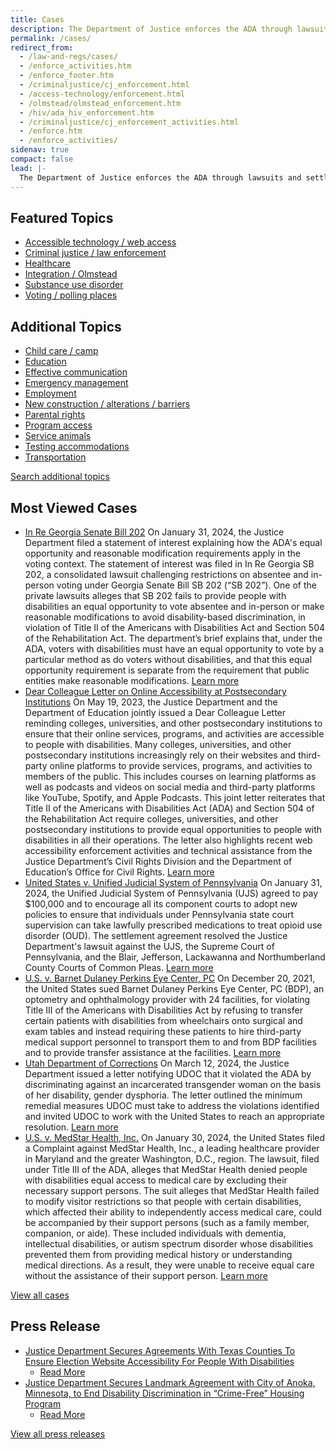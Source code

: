 ```yaml
---
title: Cases
description: The Department of Justice enforces the ADA through lawsuits and settlement agreements to achieve greater access, inclusion, and equal opportunity for people with disabilities.
permalink: /cases/
redirect_from:
  - /law-and-regs/cases/
  - /enforce_activities.htm
  - /enforce_footer.htm
  - /criminaljustice/cj_enforcement.html
  - /access-technology/enforcement.html
  - /olmstead/olmstead_enforcement.htm
  - /hiv/ada_hiv_enforcement.htm
  - /criminaljustice/cj_enforcement_activities.html
  - /enforce.htm
  - /enforce_activities/
sidenav: true
compact: false
lead: |-
  The Department of Justice enforces the ADA through lawsuits and settlement agreements to achieve greater access, inclusion, and equal opportunity for people with disabilities.
---
```



<section class="featuredlinks">

## Featured Topics

- [Accessible technology / web access](https://www.justice.gov/crt/disability-rights-cases?search_api_fulltext=%22Accessible+technology%22+or+%22web+access%22&sort_by=field_date)
- [Criminal justice / law enforcement](https://www.justice.gov/crt/disability-rights-cases?search_api_fulltext=%22Criminal+justice%22+or+%22law+enforcement%22&sort_by=field_date)
- [Healthcare](https://www.justice.gov/crt/disability-rights-cases?search_api_fulltext=%22Healthcare%22&sort_by=field_date)
- [Integration / Olmstead](https://www.justice.gov/crt/disability-rights-cases?search_api_fulltext=%22Integration%22+or+%22Olmstead%22+&sort_by=field_date)
- [Substance use disorder](https://www.justice.gov/crt/disability-rights-cases?search_api_fulltext=%22Substance+Use+Disorder%22&sort_by=field_date)
- [Voting / polling places](https://www.justice.gov/crt/disability-rights-cases?search_api_fulltext=%22Voting%22+or+%22polling+places%22+&sort_by=field_date)

</section>

<section class="manylinks">

## Additional Topics

- [Child care / camp](https://www.justice.gov/crt/disability-rights-cases?search_api_fulltext=%22child+care%22+or+%22camp%22&sort_by=field_date)
- [Education](https://www.justice.gov/crt/disability-rights-cases?search_api_fulltext=education&sort_by=field_date)
- [Effective communication](https://www.justice.gov/crt/disability-rights-cases?search_api_fulltext=%22effective+communication%22&sort_by=field_date)
- [Emergency management](https://www.justice.gov/crt/disability-rights-cases?search_api_fulltext=%22Emergency+management%22&sort_by=field_date)
- [Employment](https://www.justice.gov/crt/disability-rights-cases?search_api_fulltext=%22employment%22&sort_by=field_date)
- [New construction / alterations / barriers](https://www.justice.gov/crt/disability-rights-cases?search_api_fulltext=%22New+construction%22+or+%22alterations%22+or+%22barriers%22&sort_by=field_date)
- [Parental rights](https://www.justice.gov/crt/disability-rights-cases?search_api_fulltext=%22Parental+Rights%22&sort_by=field_date)
- [Program access](https://www.justice.gov/crt/disability-rights-cases?search_api_fulltext=%22program+access%22&sort_by=field_date)
- [Service animals](https://www.justice.gov/crt/disability-rights-cases?search_api_fulltext=%22Service+animals%22&sort_by=field_date)
- [Testing accommodations](https://www.justice.gov/crt/disability-rights-cases?search_api_fulltext=%22Testing+accommodations%22+&sort_by=field_date)
- [Transportation](https://www.justice.gov/crt/disability-rights-cases?search_api_fulltext=transportation&sort_by=field_date)

[Search additional topics](https://www.justice.gov/crt/disability-rights-cases)

</section>

<section class="descriptionlinks">

## Most Viewed Cases

- [In Re Georgia Senate Bill 202](https://www.justice.gov/crt/case/re-georgia-senate-bill-202) On January 31, 2024, the Justice Department filed a statement of interest explaining how the ADA's equal opportunity and reasonable modification requirements apply in the voting context. The statement of interest was filed in In Re Georgia SB 202, a consolidated lawsuit challenging restrictions on absentee and in-person voting under Georgia Senate Bill SB 202 (“SB 202”). One of the private lawsuits alleges that SB 202 fails to provide people with disabilities an equal opportunity to vote absentee and in-person or make reasonable modifications to avoid disability-based discrimination, in violation of Title II of the Americans with Disabilities Act and Section 504 of the Rehabilitation Act. The department’s brief explains that, under the ADA, voters with disabilities must have an equal opportunity to vote by a particular method as do voters without disabilities, and that this equal opportunity requirement is separate from the requirement that public entities make reasonable modifications. [Learn more](https://www.justice.gov/crt/case/re-georgia-senate-bill-202)
- [Dear Colleague Letter on Online Accessibility at Postsecondary Institutions](https://www.justice.gov/crt/case/dear-colleague-letter-online-accessibility-postsecondary-institutions) On May 19, 2023, the Justice Department and the Department of Education jointly issued a Dear Colleague Letter reminding colleges, universities, and other postsecondary institutions to ensure that their online services, programs, and activities are accessible to people with disabilities. Many colleges, universities, and other postsecondary institutions increasingly rely on their websites and third-party online platforms to provide services, programs, and activities to members of the public. This includes courses on learning platforms as well as podcasts and videos on social media and third-party platforms like YouTube, Spotify, and Apple Podcasts. This joint letter reiterates that Title II of the Americans with Disabilities Act (ADA) and Section 504 of the Rehabilitation Act require colleges, universities, and other postsecondary institutions to provide equal opportunities to people with disabilities in all their operations. The letter also highlights recent web accessibility enforcement activities and technical assistance from the Justice Department’s Civil Rights Division and the Department of Education’s Office for Civil Rights. [Learn more](https://www.justice.gov/crt/case/dear-colleague-letter-online-accessibility-postsecondary-institutions)
- [United States v. Unified Judicial System of Pennsylvania](https://www.justice.gov/crt/case/united-states-v-unified-judicial-system-pennsylvania) On January 31, 2024, the Unified Judicial System of Pennsylvania (UJS) agreed to pay $100,000 and to encourage all its component courts to adopt new policies to ensure that individuals under Pennsylvania state court supervision can take lawfully prescribed medications to treat opioid use disorder (OUD). The settlement agreement resolved the Justice Department's lawsuit against the UJS, the Supreme Court of Pennsylvania, and the Blair, Jefferson, Lackawanna and Northumberland County Courts of Common Pleas. [Learn more](https://www.justice.gov/crt/case/united-states-v-unified-judicial-system-pennsylvania)
- [U.S. v. Barnet Dulaney Perkins Eye Center, PC](https://www.justice.gov/crt/case/us-v-barnet-dulaney-perkins-eye-center-pc) On December 20, 2021, the United States sued Barnet Dulaney Perkins Eye Center, PC (BDP), an optometry and ophthalmology provider with 24 facilities, for violating Title III of the Americans with Disabilities Act by refusing to transfer certain patients with disabilities from wheelchairs onto surgical and exam tables and instead requiring these patients to hire third-party medical support personnel to transport them to and from BDP facilities and to provide transfer assistance at the facilities. [Learn more](https://www.justice.gov/crt/case/us-v-barnet-dulaney-perkins-eye-center-pc)
- [Utah Department of Corrections](https://www.justice.gov/crt/case/utah-department-corrections) On March 12, 2024, the Justice Department issued a letter notifying UDOC that it violated the ADA by discriminating against an incarcerated transgender woman on the basis of her disability, gender dysphoria. The letter outlined the minimum remedial measures UDOC must take to address the violations identified and invited UDOC to work with the United States to reach an appropriate resolution. [Learn more](https://www.justice.gov/crt/case/utah-department-corrections)
- [U.S. v. MedStar Health, Inc.](https://www.justice.gov/crt/case/us-v-medstar-health-inc) On January 30, 2024, the United States filed a Complaint against MedStar Health, Inc., a leading healthcare provider in Maryland and the greater Washington, D.C., region. The lawsuit, filed under Title III of the ADA, alleges that MedStar Health denied people with disabilities equal access to medical care by excluding their necessary support persons. The suit alleges that MedStar Health failed to modify visitor restrictions so that people with certain disabilities, which affected their ability to independently access medical care, could be accompanied by their support persons (such as a family member, companion, or aide). These included individuals with dementia, intellectual disabilities, or autism spectrum disorder whose disabilities prevented them from providing medical history or understanding medical directions. As a result, they were unable to receive equal care without the assistance of their support person. [Learn more](https://www.justice.gov/crt/case/us-v-medstar-health-inc)

<a href="https://www.justice.gov/crt/disability-rights-cases" class="view-all-button">View all cases</a>

</section>

<section class="readlinks">

## Press Release

- [Justice Department Secures Agreements With Texas Counties To Ensure Election Website Accessibility For People With Disabilities
  ](https://www.justice.gov/opa/pr/justice-department-secures-agreements-texas-counties-ensure-election-website-accessibility)
  - [Read More](https://www.justice.gov/opa/pr/justice-department-secures-agreements-texas-counties-ensure-election-website-accessibility)
- [Justice Department Secures Landmark Agreement with City of Anoka, Minnesota, to End Disability Discrimination in “Crime-Free” Housing Program](https://www.justice.gov/opa/pr/justice-department-secures-landmark-agreement-city-anoka-minnesota-end-disability)
  - [Read More](https://www.justice.gov/opa/pr/justice-department-secures-landmark-agreement-city-anoka-minnesota-end-disability)

<a href="https://www.justice.gov/news/press-releases" class="view-all-button">View all press releases</a>

</section>

